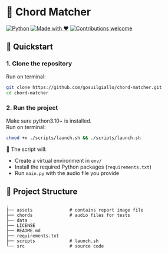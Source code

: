# 🎸 Chord Matcher

[![Python](https://img.shields.io/badge/python-3.10%2B-blue?logo=python)](https://www.python.org/)
[![Made with ❤️](https://img.shields.io/badge/made%20with-%E2%9D%A4-red)](#)
[![Contributions welcome](https://img.shields.io/badge/contributions-welcome-brightgreen)](https://github.com/gosuilgiallo/chord-matcher/issues)

## 🚀 Quickstart

### 1. Clone the repository

Run on terminal:  

```bash
git clone https://github.com/gosuilgiallo/chord-matcher.git
cd chord-matcher
```

### 2. Run the project
Make sure python3.10+ is installed.  
Run on terminal:  

```bash
chmod +x ./scripts/launch.sh && ./scripts/launch.sh
```
📝 The script will:

- Create a virtual environment in `env/`
- Install the required Python packages (`requirements.txt`)
- Run `main.py` with the audio file you provide  

## 📂 Project Structure
```
.
├── assets              # contains report image file
├── chords              # audio files for tests
├── data
├── LICENSE
├── README.md
├── requirements.txt
├── scripts             # launch.sh
└── src                 # source code
```


